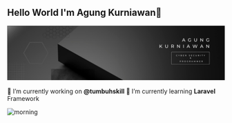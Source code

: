 ## Hello World I'm Agung Kurniawan👋

![agungk](img/git.jpg)

<!--
**agungk-19/agungk-19** is a ✨ _special_ ✨ repository because its `README.md` (this file) appears on your GitHub profile.

Here are some ideas to get you started:

- 🔭 I’m currently working on ...
- 🌱 I’m currently learning ...
- 👯 I’m looking to collaborate on ...
- 🤔 I’m looking for help with ...
- 💬 Ask me about ...
- 📫 How to reach me: ...
- 😄 Pronouns: ...
- ⚡ Fun fact: ...
-->


🔭 I’m currently working on **@tumbuhskill**
🌱 I’m currently learning **Laravel** Framework


![morning](https://media1.giphy.com/media/v1.Y2lkPTc5MGI3NjExYzNwcjZtNTFwdDF3Mndlb2IwcHR1cDk1ZDE5Y2szdnB4NDg3b2tkeSZlcD12MV9pbnRlcm5hbF9naWZfYnlfaWQmY3Q9Zw/f3p4Hz9b7QZmR2C8HH/giphy.gif)